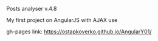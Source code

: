 Posts analyser v.4.8

My first project on AngularJS with AJAX use



gh-pages link: https://ostapkoverko.github.io/AngularY01/